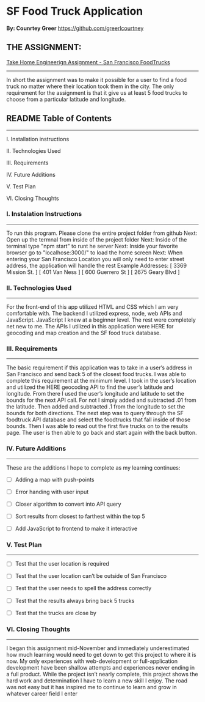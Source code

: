 
# SF Food Truck Application
**By: Counrtey Greer**
https://github.com/greerlcourtney


## THE ASSIGNMENT:
 [Take Home Engineerign Assignment - San Francisco FoodTrucks](https://github.com/timfpark/take-home-engineering-challenge)

---
In short the assignment was to make it possible for a user to find a food truck no matter where their location took them in the city.
The only requirement for the assignment is that it give us at least 5 food trucks to choose from a particular latitude and longitude.

## README Table of Contents
---
I. Installation instructions

II. Technologies Used

III. Requirements

IV. Future Additions

V. Test Plan

VI. Closing Thoughts

### I. Instalation Instructions
---

To run this program. Please clone the entire project folder from github
Next: Open up the termnal from inside of the project folder
Next: Inside of the terminal type "npm start" to runt he server
Next: Inside your favorite browser go to "localhose:3000/" to load the home screen
Next: When entering your San Francisco Location you will only need to enter street address, the application will handle the rest
    Example Addresses:  [ 3369 Mission St. ] [ 401 Van Ness ] [ 600 Guerrero St ] [ 2675 Geary Blvd ]

### II. Technologies Used
---
For the front-end of this app utilized HTML and CSS which I am very comfortable with. The backend I utilized express, node, web APIs and JavaScript. JavaScript I knew at a beginner level. The rest were completely net new to me.
The APIs I utilized in this application were HERE for geocoding and map creation and the SF food truck database.

### III. Requirements
---
The basic requirement if this application was to take in a user’s address in San Francisco and send back 5 of the closest food trucks. I was able to complete this requirement at the minimum level. I took in the user’s location and utilized the HERE geocoding API to find the user’s latitude and longitude. From there I used the user’s longitude and latitude to set the bounds for the next API call. For not I simply added and subtracted .01 from the latitude. Then added and subtracted .1 from the longitude to set the bounds for both directions. The next step was to query through the SF foodtruck API database and select the foodtrucks that fall inside of those bounds. Then I was able to read out the first five trucks on to the results page. The user is then able to go back and start again with the back button. 

### IV. Future Additions
---
These are the additions I hope to complete as my learning continues:
- [ ] Adding a map with push-points
- [ ] 	Error handing with user input
- [ ] Closer algorithm to convert into API query 
- [ ] Sort results from closest to farthest within the top 5
- [ ] Add JavaScript to frontend to make it interactive


### V. Test Plan
---
- [ ] Test that the user location is required
- [ ] Test that the user location can’t be outside of San Francisco
- [ ] Test that the user needs to spell the address correctly
- [ ] Test that the results always bring back 5 trucks
- [ ] Test that the trucks are close by


### VI. Closing Thoughts
---
I began this assignment mid-November and immediately underestimated how much learning would need to get down to get this project to where it is now. My only experiences with web-development or full-application development have been shallow attempts and experiences never ending in a full product. While the project isn’t nearly complete, this project shows the hard work and determination I have to learn a new skill I enjoy. The road was not easy but it has inspired me to continue to learn and grow in whatever career field I enter